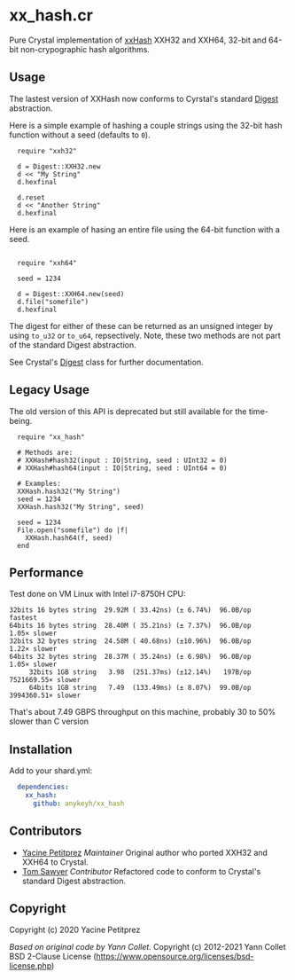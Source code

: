 # xx_hash.cr

Pure Crystal implementation of [xxHash](https://xxhash.com) XXH32 and XXH64, 
32-bit and 64-bit non-crypographic hash algorithms.

## Usage

The lastest version of XXHash now conforms to Cyrstal's standard
[Digest](https://crystal-lang.org/api/Digest.html) abstraction.

Here is a simple example of hashing a couple strings using the 32-bit hash
function without a seed (defaults to `0`).

```crystal
  require "xxh32"

  d = Digest::XXH32.new
  d << "My String"
  d.hexfinal

  d.reset
  d << "Another String"
  d.hexfinal
```

Here is an example of hasing an entire file using the 64-bit function
with a seed.

```crystal

  require "xxh64"

  seed = 1234
  
  d = Digest::XXH64.new(seed)
  d.file("somefile")
  d.hexfinal
```

The digest for either of these can be returned as an unsigned integer by using
`to_u32` or `to_u64`, repsectively. Note, these two methods are not part of
the standard Digest abstraction.

See Crystal's [Digest](https://crystal-lang.org/api/Digest.html) class for further
documentation.


## Legacy Usage

The old version of this API is deprecated but still available for the time-being.

```crystal
  require "xx_hash"

  # Methods are:
  # XXHash#hash32(input : IO|String, seed : UInt32 = 0)
  # XXHash#hash64(input : IO|String, seed : UInt64 = 0)

  # Examples:
  XXHash.hash32("My String")
  seed = 1234
  XXHash.hash32("My String", seed)

  seed = 1234
  File.open("somefile") do |f|
    XXHash.hash64(f, seed)
  end

```

## Performance

Test done on VM Linux with Intel i7-8750H CPU:

```
32bits 16 bytes string  29.92M ( 33.42ns) (± 6.74%)  96.0B/op             fastest
64bits 16 bytes string  28.40M ( 35.21ns) (± 7.37%)  96.0B/op        1.05× slower
32bits 32 bytes string  24.58M ( 40.68ns) (±10.96%)  96.0B/op        1.22× slower
64bits 32 bytes string  28.37M ( 35.24ns) (± 6.98%)  96.0B/op        1.05× slower
     32bits 1GB string   3.98  (251.37ms) (±12.14%)   197B/op  7521669.55× slower
     64bits 1GB string   7.49  (133.49ms) (± 8.07%)  99.0B/op  3994360.51× slower
```

That's about 7.49 GBPS throughput on this machine, probably 30 to 50% slower than C version

## Installation

Add to your shard.yml:

```yaml
  dependencies:
    xx_hash:
      github: anykeyh/xx_hash
```

## Contributors

* [Yacine Petitprez](https://github.com/anykeyh) *Maintainer* Original author who ported XXH32 and XXH64 to Crystal.
* [Tom Sawyer](https://github.com/trans) *Contributor* Refactored code to conform to Crystal's standard Digest abstraction.

## Copyright

Copyright (c) 2020 Yacine Petitprez

*Based on original code by Yann Collet.*
Copyright (c) 2012-2021 Yann Collet
BSD 2-Clause License (https://www.opensource.org/licenses/bsd-license.php)


